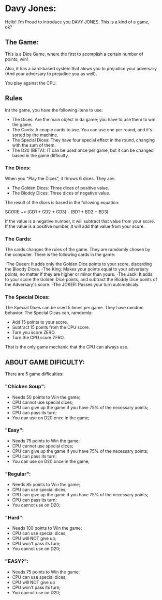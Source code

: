 # Davy Jones:

Hello! I'm Proud to introduce you DAVY JONES.
This is a kind of a game, ok?

## The Game:
This is a Dice Game, where the first to acomplish a certain number of points, win!

Also, it has a card-based system that alows you to prejudice your adversary (And your adversary to prejudice you as well).

You play against the CPU.

## Rules
Int the game, you have the following itens to use:

- The Dices: Are the main object in da game; you have to use them to win the game.
- The Cards: A couple cards to use. You can use one per round, and it's sorted by the machine.
- The Special Dices: They have four special effect in the round, changing with the sum of them.
- The D20 (BETA): IT can be used once per game, but it can be changed based in the game difficulty.

### The Dices:

When you "Play the Dices", it throws 6 dices. They are:
- The Golden Dices: Three dices of positive value.
- The Bloddy Dices: Three dices of negative value.

The result of the dices is based in the following equation:

SCORE += (GD1 + GD2 + GD3) - (BD1 + BD2 + BD3)

If the value is a negative number, it will subtract that value from your score.
If the value is a positive number, it will add that value from your score.

### The Cards:
The cards changes the rules of the game. They are ramdomly chosen by the computer. There is the following cards in the game:

-The Queen: It adds only the Golden Dice points to your score, discarding the Bloody Dices.
-The King: Makes your points equal to your adversary points, no matter if they are higher or minor than yours.
-The Jack: It adds to your score the Golden Dice points, and subtract the Bloddy Dice points of the Adversary's score.
-The JOKER: Passes your turn automaticaly.

### The Special Dices:
The Special Dices can be used 5 times per game. They have ramdom behavior.
The Special Dicas can, ramdomly:
- Add 15 points to your score.
- Subtract 15 points from the CPU score.
- Turn you score ZERO.
- Turn the CPU score ZERO.

That is the only game mechanic that the CPU can always use.

## ABOUT GAME DIFICULTY:
There are 5 game difficulties:

### "Chicken Soup":
- Needs 50 points to Win the game;
- CPU cannot use special dices;
- CPU can give up the game if you have 75% of the necessary points;
- CPU can pass its turn;
- You can use on D20 once in the game;

### "Easy":
- Needs 75 points to Win the game;
- CPU cannot use special dices;
- CPU can give up the game if you have 75% of the necessary points;
- CPU can pass its turn;
- You can use on D20 once in the game;

### "Regular":
- Needs 85 points to Win the game;
- CPU can use special dices;
- CPU can give up the game if you have 75% of the necessary points;
- CPU can pass its turn;
- You cannot use on D20;

### "Hard":
- Needs 100 points to Win the game;
- CPU can use special dices;
- CPU will NOT give up;
- CPU won't pass its turn;
- You cannot use on D20;

### "EASY?":
- Needs 75 points to Win the game;
- CPU can use special dices;
- CPU will NOT give up
- CPU won't pass its turn;
- You cannot use on D20;
